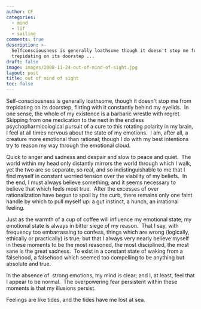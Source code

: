 ```yaml
---
author: CF
categories:
  - mind
  - lïf
  - sailing
comments: true
description: >-
  Selfconsciousness is generally loathsome though it doesn't stop me from
  trepidating on its doorstep ...
draft: false
image: images/2008-11-24-out-of-mind-of-sight.jpg
layout: post
title: out of mind of sight
toc: false
---
```

    
Self-consciousness is generally loathsome, though it doesn't stop me from trepidating on its doorstep, flirting with it constantly behind my eyelids.  In one sense, the whole of my existence is a barbaric wrestle with regret.  Skipping from one medication to the next in the endless psychopharmicological pursuit of a cure to this rotating polarity in my brain, I feel at all times nervous about the state of my emotions.  I am, after all, a creature more emotional than rational; though I do with my best intentions try to reason my way through the emotional cloud.    
    
Quick to anger and sadness and despair and slow to peace and quiet.  The world within my head only distantly mirrors the world through which I walk, yet the two are so separate, so real, and so indistinguishable to me that I find myself in constant worried tension over the viability of my beliefs.  In the end, I must always believe something; and it seems necessary to believe that which feels most true.  After the excesses of over rationalization have begun to spoil by the curb, there remains only one faint handle by which to pull myself up: a gut instinct, a hunch, an irrational feeling.    
    
Just as the warmth of a cup of coffee will influence my emotional state, my emotional state is always in bitter siege of my reason.  That I say, with frequency too embarrassing to confess, things which are wrong (logically, ethically or practically) is true; but that I always very nearly believe myself in these moments to be the most reasoned, the most disciplined, the most sane is the great sadness.  To exist in a constant state of waking from a falsehood, a falsehood which seemed too compelling to be anything but absolute and true.    
    
In the absence of  strong emotions, my mind is clear; and I, at least, feel that I appear to be normal.  The overpowering fear persistent within these moments is that my illusions persist.    
    
Feelings are like tides, and the tides have me lost at sea.    
